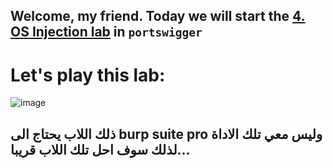 ## Welcome, my friend. Today we will start the [4. OS Injection lab](https://portswigger.net/web-security/os-command-injection/lab-blind-out-of-band) in ```portswigger```


# Let's play this lab:

![image](https://github.com/user-attachments/assets/85fa2213-1c82-40ef-b580-90948800f9f6)

## ذلك اللاب يحتاج الى burp suite pro وليس معي تلك الاداة لذلك سوف احل تلك اللاب قريبا...









